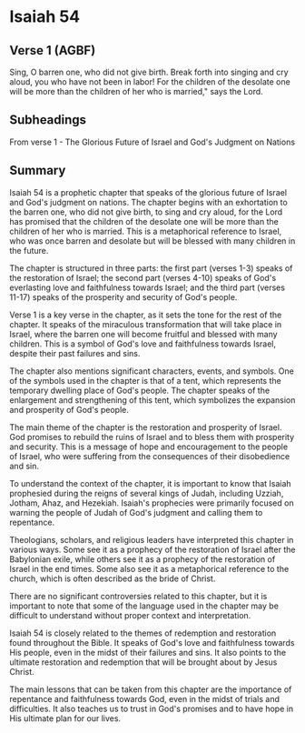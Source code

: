 # Isaiah 54

## Verse 1 (AGBF)

Sing, O barren one, who did not give birth. Break forth into singing and cry aloud, you who have not been in labor! For the children of the desolate one will be more than the children of her who is married," says the Lord.

## Subheadings

From verse 1 - The Glorious Future of Israel and God's Judgment on Nations

## Summary

Isaiah 54 is a prophetic chapter that speaks of the glorious future of Israel and God's judgment on nations. The chapter begins with an exhortation to the barren one, who did not give birth, to sing and cry aloud, for the Lord has promised that the children of the desolate one will be more than the children of her who is married. This is a metaphorical reference to Israel, who was once barren and desolate but will be blessed with many children in the future.

The chapter is structured in three parts: the first part (verses 1-3) speaks of the restoration of Israel; the second part (verses 4-10) speaks of God's everlasting love and faithfulness towards Israel; and the third part (verses 11-17) speaks of the prosperity and security of God's people.

Verse 1 is a key verse in the chapter, as it sets the tone for the rest of the chapter. It speaks of the miraculous transformation that will take place in Israel, where the barren one will become fruitful and blessed with many children. This is a symbol of God's love and faithfulness towards Israel, despite their past failures and sins.

The chapter also mentions significant characters, events, and symbols. One of the symbols used in the chapter is that of a tent, which represents the temporary dwelling place of God's people. The chapter speaks of the enlargement and strengthening of this tent, which symbolizes the expansion and prosperity of God's people.

The main theme of the chapter is the restoration and prosperity of Israel. God promises to rebuild the ruins of Israel and to bless them with prosperity and security. This is a message of hope and encouragement to the people of Israel, who were suffering from the consequences of their disobedience and sin.

To understand the context of the chapter, it is important to know that Isaiah prophesied during the reigns of several kings of Judah, including Uzziah, Jotham, Ahaz, and Hezekiah. Isaiah's prophecies were primarily focused on warning the people of Judah of God's judgment and calling them to repentance.

Theologians, scholars, and religious leaders have interpreted this chapter in various ways. Some see it as a prophecy of the restoration of Israel after the Babylonian exile, while others see it as a prophecy of the restoration of Israel in the end times. Some also see it as a metaphorical reference to the church, which is often described as the bride of Christ.

There are no significant controversies related to this chapter, but it is important to note that some of the language used in the chapter may be difficult to understand without proper context and interpretation.

Isaiah 54 is closely related to the themes of redemption and restoration found throughout the Bible. It speaks of God's love and faithfulness towards His people, even in the midst of their failures and sins. It also points to the ultimate restoration and redemption that will be brought about by Jesus Christ.

The main lessons that can be taken from this chapter are the importance of repentance and faithfulness towards God, even in the midst of trials and difficulties. It also teaches us to trust in God's promises and to have hope in His ultimate plan for our lives.